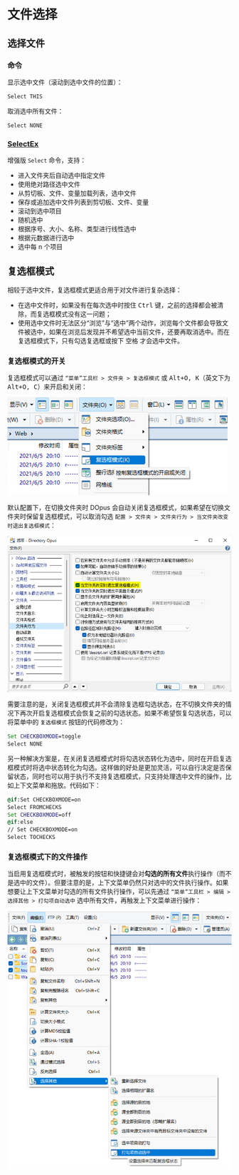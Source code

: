 # 文件选择
## 选择文件
### 命令
显示选中文件（滚动到选中文件的位置）：
```cmd
Select THIS
```

取消选中所有文件：
```cmd
Select NONE
```

### [SelectEx](https://resource.dopus.com/t/command-selectex-extended-select-command/20517)
增强版 `Select` 命令，支持：
- 进入文件夹后自动选中指定文件
- 使用绝对路径选中文件
- 从剪切板、文件、变量加载列表，选中文件
- 保存或追加选中文件列表到剪切板、文件、变量
- 滚动到选中项目
- 随机选中
- 根据序号、大小、名称、类型进行线性选中
- 根据元数据进行选中
- 选中每 n 个项目

## 复选框模式
相较于选中文件，复选框模式更适合用于对文件进行复杂选择：
- 在选中文件时，如果没有在每次选中时按住 <kbd>Ctrl</kbd> 键，之前的选择都会被清除，而复选框模式没有这一问题；
- 使用选中文件时无法区分“浏览”与“选中”两个动作，浏览每个文件都会导致文件被选中，如果在浏览后发现并不希望选中当前文件，还要再取消选中。而在复选框模式下，只有勾选复选框或按下 <kbd>空格</kbd> 才会选中文件。

### 复选框模式的开关
复选框模式可以通过 `“菜单”工具栏 > 文件夹 > 复选框模式` 或 <kbd><kbd>Alt</kbd>+<kbd>O</kbd>, <kbd>K</kbd></kbd>（英文下为 <kbd><kbd>Alt</kbd>+<kbd>O</kbd>, <kbd>C</kbd></kbd>）来开启和关闭：

![](images/复选框模式.png)

默认配置下，在切换文件夹时 DOpus 会自动关闭复选框模式，如果希望在切换文件夹时保留复选框模式，可以取消勾选 `配置 > 文件夹 > 文件夹行为 > 当文件夹改变时退出复选框模式`：

![](images/当文件夹改变时退出复选框模式.png)

需要注意的是，关闭复选框模式并不会清除复选框勾选状态，在不切换文件夹的情况下再次开启复选框模式会恢复之前的勾选状态。如果不希望恢复勾选状态，可以将菜单中的 `复选框模式` 按钮的代码修改为：

```cmd
Set CHECKBOXMODE=toggle
Select NONE
```

另一种解决方案是，在关闭复选框模式时将勾选状态转化为选中，同时在开启复选框模式时将选中状态转化为勾选。这样做的好处是更加灵活，可以自行决定是否保留状态，同时也可以用于执行不支持复选框模式，只支持处理选中文件的操作，比如上下文菜单和拖放。代码如下：

```cmd
@if:Set CHECKBOXMODE=on
Select FROMCHECKS
Set CHECKBOXMODE=off
@if:else
// Set CHECKBOXMODE=on
Select TOCHECKS
```

### 复选框模式下的文件操作
当启用复选框模式时，被触发的按钮和快捷键会对**勾选的所有文件**执行操作（而不是选中的文件）。但要注意的是，上下文菜单仍然只对选中的文件执行操作。如果想要让上下文菜单对勾选的所有文件执行操作，可以先通过 `“菜单”工具栏 > 编辑 > 选择其他 > 打勾项自动选中` 选中所有文件，再触发上下文菜单进行操作：

![](images/打勾项自动选中.png)